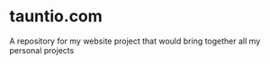 # tauntio.com
A repository for my website project that would bring together all my personal projects
